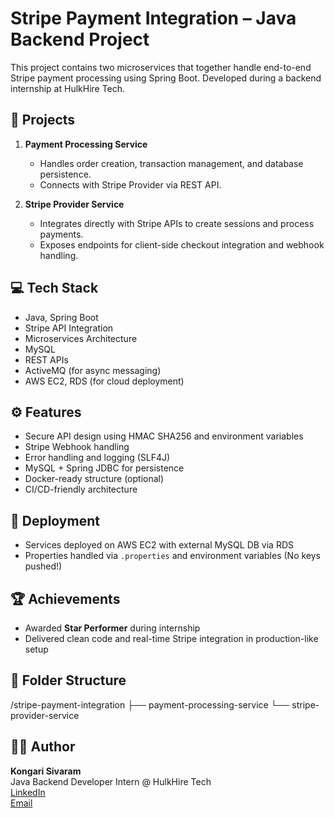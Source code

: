 # Stripe Payment Integration – Java Backend Project

This project contains two microservices that together handle end-to-end Stripe payment processing using Spring Boot. Developed during a backend internship at HulkHire Tech.

## 📁 Projects

1. **Payment Processing Service**  
   - Handles order creation, transaction management, and database persistence.
   - Connects with Stripe Provider via REST API.

2. **Stripe Provider Service**  
   - Integrates directly with Stripe APIs to create sessions and process payments.
   - Exposes endpoints for client-side checkout integration and webhook handling.

## 💻 Tech Stack

- Java, Spring Boot
- Stripe API Integration
- Microservices Architecture
- MySQL
- REST APIs
- ActiveMQ (for async messaging)
- AWS EC2, RDS (for cloud deployment)

## ⚙️ Features

- Secure API design using HMAC SHA256 and environment variables
- Stripe Webhook handling
- Error handling and logging (SLF4J)
- MySQL + Spring JDBC for persistence
- Docker-ready structure (optional)
- CI/CD-friendly architecture

## 🚀 Deployment

- Services deployed on AWS EC2 with external MySQL DB via RDS
- Properties handled via `.properties` and environment variables (No keys pushed!)

## 🏆 Achievements

- Awarded **Star Performer** during internship
- Delivered clean code and real-time Stripe integration in production-like setup

## 📂 Folder Structure

/stripe-payment-integration
├── payment-processing-service
└── stripe-provider-service

## 👨‍💻 Author

**Kongari Sivaram**  
Java Backend Developer Intern @ HulkHire Tech  
[LinkedIn](https://www.linkedin.com/in/kongari-sivaram/)  
[Email](mailto:sivaramkongari@gmail.com)